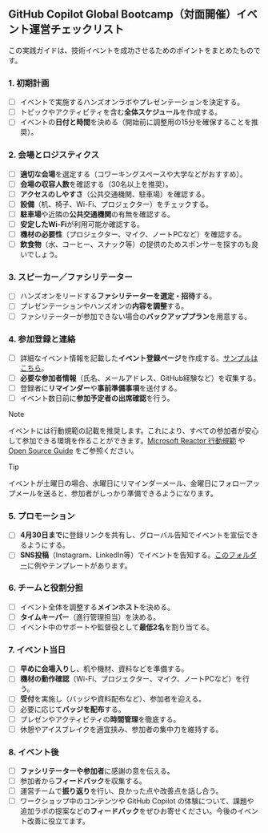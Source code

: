 ## **GitHub Copilot Global Bootcamp（対面開催）イベント運営チェックリスト**

この実践ガイドは、技術イベントを成功させるためのポイントをまとめたものです。

### **1. 初期計画**
- [ ] イベントで実施するハンズオンラボやプレゼンテーションを決定する。
- [ ] トピックやアクティビティを含む**全体スケジュール**を作成する。
- [ ] イベントの**日付と時間**を決める（開始前に調整用の15分を確保することを推奨）。

### **2. 会場とロジスティクス**
- [ ] **適切な会場**を選定する（コワーキングスペースや大学などがおすすめ）。
- [ ] **会場の収容人数**を確認する（30名以上を推奨）。
- [ ] **アクセスのしやすさ**（公共交通機関、駐車場）を確認する。
- [ ] **設備**（机、椅子、Wi-Fi、プロジェクター）をチェックする。
- [ ] **駐車場**や近隣の**公共交通機関**の有無を確認する。
- [ ] **安定したWi-Fi**が利用可能か確認する。
- [ ] **機材の必要性**（プロジェクター、マイク、ノートPCなど）を確認する。
- [ ] **飲食物**（水、コーヒー、スナック等）の提供のためスポンサーを探すのも良いでしょう。

### **3. スピーカー／ファシリテーター**
- [ ] ハンズオンをリードする**ファシリテーターを選定・招待**する。
- [ ] プレゼンテーションやハンズオンの**内容を調整**する。
- [ ] ファシリテーターが参加できない場合の**バックアッププラン**を用意する。

### **4. 参加登録と連絡**
- [ ] 詳細なイベント情報を記載した**イベント登録ページ**を作成する。[サンプルはこちら](registration-page-draft.md)。
- [ ] **必要な参加者情報**（氏名、メールアドレス、GitHub経験など）を収集する。
- [ ] 登録者に**リマインダー**や**事前準備事項**を送付する。
- [ ] イベント数日前に**参加予定者の出席確認**を行う。

> [!NOTE]  
> イベントには行動規範の記載を推奨します。これにより、すべての参加者が安心して参加できる環境を作ることができます。[Microsoft Reactor 行動規範](https://developer.microsoft.com/en-us/reactor/codeofconduct/) や [Open Source Guide](https://opensource.guide/code-of-conduct/) をご参照ください。

> [!TIP]
> イベントが土曜日の場合、水曜日にリマインダーメール、金曜日にフォローアップメールを送ると、参加者がしっかり準備できるようになります。

### **5. プロモーション**
- [ ] **4月30日まで**に登録リンクを共有し、グローバル告知でイベントを宣伝できるようにする。
- [ ] **SNS投稿**（Instagram、LinkedIn等）でイベントを告知する。[このフォルダー](templates/)に例やテンプレートがあります。

### **6. チームと役割分担**
- [ ] イベント全体を調整する**メインホスト**を決める。
- [ ] **タイムキーパー**（進行管理担当）を決める。
- [ ] イベント中のサポートや監督役として**最低2名**を割り当てる。

### **7. イベント当日**
- [ ] **早めに会場入り**し、机や機材、資料などを準備する。
- [ ] **機材の動作確認**（Wi-Fi、プロジェクター、マイク、ノートPCなど）を行う。
- [ ] **受付**を実施し（バッジや資料配布など）、参加者を迎える。
- [ ] 必要に応じて**バッジを配布**する。
- [ ] プレゼンやアクティビティの**時間管理**を徹底する。
- [ ] 休憩やアイスブレイクを適宜挟み、参加者の集中力を維持する。

### **8. イベント後**
- [ ] **ファシリテーターや参加者**に感謝の意を伝える。
- [ ] 参加者から**フィードバック**を収集する。
- [ ] 運営チームで**振り返り**を行い、良かった点や改善点を話し合う。
- [ ] ワークショップ中のコンテンツや GitHub Copilot の体験について、課題や追加ラボの提案などの**フィードバック**をぜひお寄せください。今後のイベント改善に役立てます。

